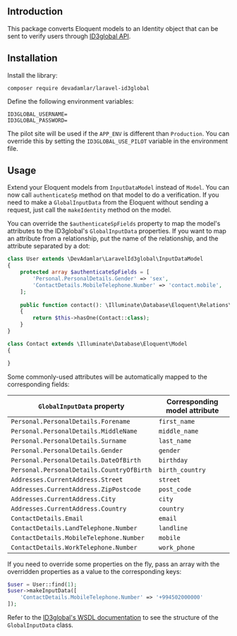 ## Introduction

This package converts Eloquent models to an Identity object that can be sent to verify users through [ID3global API](https://www.gbgplc.com/apac/products/id-verification/).

## Installation

Install the library:

```shell
composer require devadamlar/laravel-id3global
```

Define the following environment variables:

```dotenv
ID3GLOBAL_USERNAME=
ID3GLOBAL_PASSWORD=
```

The pilot site will be used if the `APP_ENV` is different than `Production`. You can override this by setting the `ID3GLOBAL_USE_PILOT` variable in the environment file.

## Usage

Extend your Eloquent models from `InputDataModel` instead of `Model`.
You can now call `authenticateSp` method on that model to do a verification. If you need to make a `GlobalInputData` from the Eloquent without sending a request, just call the `makeIdentity` method on the model.

You can override the `$authenticateSpFields` property to map the model's attributes to the ID3global's `GlobalInputData` properties.
If you want to map an attribute from a relationship, put the name of the relationship, and the attribute separated by a dot:

```php
class User extends \DevAdamlar\LaravelId3global\InputDataModel
{
    protected array $authenticateSpFields = [
        'Personal.PersonalDetails.Gender' => 'sex',
        'ContactDetails.MobileTelephone.Number' => 'contact.mobile',
    ];
    
    public function contact(): \Illuminate\Database\Eloquent\Relations\HasOne
    {
        return $this->hasOne(Contact::class);
    }
}

class Contact extends \Illuminate\Database\Eloquent\Model
{

}
```
Some commonly-used attributes will be automatically mapped to the corresponding fields:

| `GlobalInputData` property               | Corresponding model attribute |
| ---------------------------------------- | ----------------------------- |
| `Personal.PersonalDetails.Forename`      | `first_name`                  |
| `Personal.PersonalDetails.MiddleName`    | `middle_name`                 |
| `Personal.PersonalDetails.Surname`       | `last_name`                   |
| `Personal.PersonalDetails.Gender`        | `gender`                      |
| `Personal.PersonalDetails.DateOfBirth`   | `birthday`                    |
| `Personal.PersonalDetails.CountryOfBirth`| `birth_country`               |
| `Addresses.CurrentAddress.Street`        | `street`                      |
| `Addresses.CurrentAddress.ZipPostcode`   | `post_code`                   |
| `Addresses.CurrentAddress.City`          | `city`                        |
| `Addresses.CurrentAddress.Country`       | `country`                     |
| `ContactDetails.Email`                   | `email`                       |
| `ContactDetails.LandTelephone.Number`    | `landline`                    |
| `ContactDetails.MobileTelephone.Number`  | `mobile`                      |
| `ContactDetails.WorkTelephone.Number`    | `work_phone`                  |

If you need to override some properties on the fly, pass an array with the overridden properties as a value to the corresponding keys:

```php
$user = User::find(1);
$user->makeInputData([
    'ContactDetails.MobileTelephone.Number' => '+994502000000'
]);
```

Refer to the [ID3global's WSDL documentation](http://www.id3globalsupport.com/Website/content/Web-Service/WSDL%20Page/WSDL%20HTML/ID3%20Global%20WSDL-%20Live.xhtml) to see the structure of the `GlobalInputData` class.